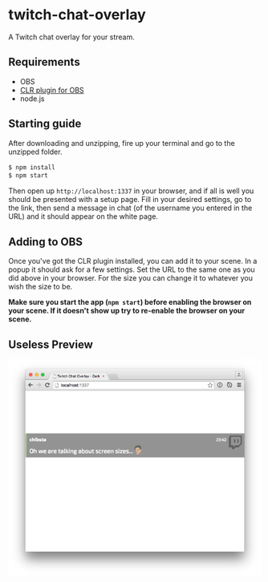# twitch-chat-overlay

A Twitch chat overlay for your stream.

## Requirements

- OBS
- [CLR plugin for OBS](https://obsproject.com/forum/resources/clr-browser-source-plugin.22/)
- node.js

## Starting guide

After downloading and unzipping, fire up your terminal and go to the unzipped folder.

```bash
$ npm install
$ npm start
```

Then open up `http://localhost:1337` in your browser, and if all is well you should be presented with a setup page. Fill in your desired settings, go to the link, then send a message in chat (of the username you entered in the URL) and it should appear on the white page.

## Adding to OBS

Once you've got the CLR plugin installed, you can add it to your scene. In a popup it should ask for a few settings. Set the URL to the same one as you did above in your browser. For the size you can change it to whatever you wish the size to be.

**Make sure you start the app (`npm start`) before enabling the browser on your scene. If it doesn't show up try to re-enable the browser on your scene.**

## Useless Preview

![preview](preview.png)
